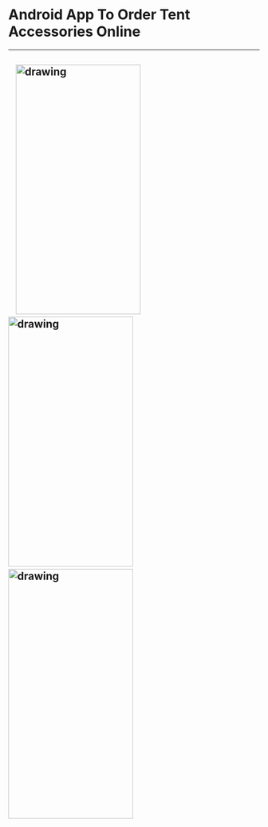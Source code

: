 # Android App To Order Tent Accessories Online
----
&nbsp;&nbsp;
<img src="https://user-images.githubusercontent.com/48390770/119239492-07187100-bb67-11eb-88d9-be5b3187cf69.jpg" 
alt="drawing" width="250" height="500"/> 
&nbsp;&nbsp;&nbsp;
<img src="https://user-images.githubusercontent.com/48390770/119240017-c589c500-bb6a-11eb-9523-e33a69b32c18.gif" 
alt="drawing" width="250" height="500"/>
&nbsp;&nbsp;&nbsp;
<img src="https://user-images.githubusercontent.com/48390770/119239031-d84ccb80-bb63-11eb-8d9c-c35e40060f3b.jpg" 
alt="drawing" width="250" height="500"/> 
<br />
----
<!-- ![Sample](https://user-images.githubusercontent.com/48390770/119240017-c589c500-bb6a-11eb-9523-e33a69b32c18.gif) -->
<!-- ![Welcome Page](https://user-images.githubusercontent.com/48390770/119238687-8a36c880-bb61-11eb-8ab2-ab2c26251952.jpg) -->
<!-- *Find the sample Video <br /> -->
<!-- ![Video.mp4](https://user-images.githubusercontent.com/48390770/119238520-6030d680-bb60-11eb-8362-52435b79fd62.mp4) -->
